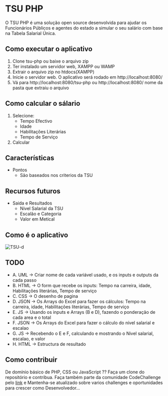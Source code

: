 # TSU PHP
O TSU PHP é uma solução open source desenvolvida para ajudar os Funcionários Públicos e agentes do estado a simular o seu salário com base na Tabela Salarial Única.

## Como executar o aplicativo
1. Clone tsu-php ou baixe o arquivo zip
2. Ter instalado um servidor web, XAMPP ou WAMP
3. Extrair o arquivo zip no htdocs(XAMPP)
4. Inicie o servidor web. O aplicativo será rodado em http://localhost:8080/
5. Vá para http://localhost:8080/tsu-php ou http://localhost:8080/ nome da pasta que extraiu o arquivo

## Como calcular o sálario 
1. Selecione:
     * Tempo Efectivo
     * Idade
     * Habilitações Literárias
     * Tempo de Serviço
2. Calcular
  
## Características
* Pontos
    * São baseados nos criterios da TSU

## Recursos futuros
* Saida e Resultados
    * Nivel Salarial da TSU
    * Escalão e Categoria
    * Valor em Metical
    
## Como é o aplicativo
![TSU-d](https://user-images.githubusercontent.com/72521774/182470102-947d22bc-8dbf-4cee-85f7-58758b88f966.jpg)


## TODO
* A. UML -> Criar nome de cada variável usado, e os inputs e outputs da cada passo
* B. HTML -> O form que recebe os inputs: Tempo na carreira, idade, Habilitações literárias, Tempo de serviço
* C. CSS -> O desenho de pagina
* D. JSON -> Os Arrays do Excel para fazer os cálculos: Tempo na carreira, idade, Habilitações literárias, Tempo de serviço
* E. JS -> Usando os inputs e Arrays (B e D), fazendo o ponderação de cada area e o total
* F. JSON -> Os Arrays do Excel para fazer o cálculo do nível salarial e escalao
* G. JS -> Recebendo o E e F, calculando e mostrando o Nivel salarial, escalao, e valor
* H. HTML -> Estructura de resultado

## Como contribuir
De domínio básico de PHP, CSS ou JavaScript ?? Faça um clone do repositório e contribua.
Faça também parte da comunidade CodeChallenge pelo <a href="https://chat.whatsapp.com/JZyhs83pM108WoTg5aTns2">link</a> e Mantenha-se atualizado sobre varios challenges e oportunidades para crescer como Desenvolvedor...

